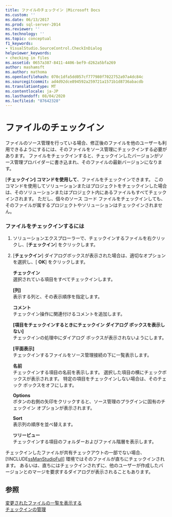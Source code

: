 ```yaml
---
title: ファイルのチェックイン |Microsoft Docs
ms.custom: ''
ms.date: 06/13/2017
ms.prod: sql-server-2014
ms.reviewer: ''
ms.technology: ''
ms.topic: conceptual
f1_keywords:
- VisualStudio.SourceControl.CheckInDialog
helpviewer_keywords:
- checking in files
ms.assetid: 0657a387-8411-4406-bef9-d262a5bfa269
author: mashamsft
ms.author: mathoma
ms.openlocfilehash: 070c1dfa5dd057cf777980f7022752a97a4dc84c
ms.sourcegitcommit: ad4d92dce894592a259721a1571b1d8736abacdb
ms.translationtype: MT
ms.contentlocale: ja-JP
ms.lasthandoff: 08/04/2020
ms.locfileid: "87642328"
---
```

# <a name="check-in-files"></a>ファイルのチェックイン
  ファイルのソース管理を行っている場合、修正後のファイルを他のユーザーも利用できるようにするには、そのファイルをソース管理にチェックインする必要があります。 ファイルをチェックインすると、チェックインしたバージョンがソース管理プロバイダーに書き込まれ、そのファイルの最新バージョンになります。  
  
 [**チェックイン] コマンドを使用して**、ファイルをチェックインできます。 このコマンドを使用してソリューションまたはプロジェクトをチェックインした場合は、そのソリューションまたはプロジェクト内にあるファイルもすべてチェックインされます。 ただし、個々のソース コード ファイルをチェックインしても、そのファイルが属するプロジェクトやソリューションはチェックインされません。  
  
### <a name="to-check-in-a-file"></a>ファイルをチェックインするには  
  
1.  ソリューションエクスプローラーで、チェックインするファイルを右クリックし、[**チェックイン**] をクリックします。  
  
2.  [**チェックイン**] ダイアログボックスが表示された場合は、適切なオプションを選択し、[ **OK**] をクリックします。  
  
     **チェックイン**  
     選択されている項目をすべてチェックインします。  
  
     **[列]**  
     表示する列と、その表示順序を指定します。  
  
     **コメント**  
     チェックイン操作に関連付けるコメントを追加します。  
  
     **[項目をチェックインするときにチェックイン ダイアログ ボックスを表示しない]**  
     チェックインの処理中にダイアログ ボックスが表示されないようにします。  
  
     **[平面表示]**  
     チェックインするファイルをソース管理接続の下に一覧表示します。  
  
     **名前**  
     チェックインする項目の名前を表示します。 選択した項目の横にチェックボックスが表示されます。 特定の項目をチェックインしない場合は、そのチェック ボックスをオフにします。  
  
     **Options**  
     ボタンの右側の矢印をクリックすると、ソース管理のプラグインに固有のチェックイン オプションが表示されます。  
  
     **Sort**  
     表示列の順序を並べ替えます。  
  
     **ツリービュー**  
     チェックインする項目のフォルダーおよびファイル階層を表示します。  
  
 チェックインしたファイルが共有チェックアウトの一部でない場合、[!INCLUDE[ssManStudioFull](../includes/ssmanstudiofull-md.md)] 環境ではそのファイルが直ちにチェックインされます。 あるいは、直ちにはチェックインされずに、他のユーザーが作成したバージョンとのマージを要求するダイアログが表示されることもあります。  
  
## <a name="see-also"></a>参照  
 [変更されたファイルの一覧を表示する](../../2014/database-engine/view-a-list-of-modified-files.md)   
 [チェックインの管理](../../2014/database-engine/manage-checkins.md)  
  
  
